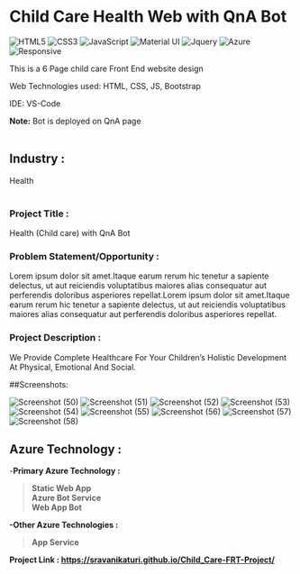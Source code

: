 # Child Care Health Web with QnA Bot</a>

![HTML5](https://img.shields.io/badge/html5-%23E34F26.svg?style=for-the-badge&logo=html5&logoColor=white)
![CSS3](https://img.shields.io/badge/css3-%231572B6.svg?style=for-the-badge&logo=css3&logoColor=white)
![JavaScript](https://img.shields.io/badge/javascript-%23323330.svg?style=for-the-badge&logo=javascript&logoColor=%23F7DF1E)
![Material UI](https://img.shields.io/badge/Material--UI-0081CB?style=for-the-badge&logo=material-ui&logoColor=white)
![Jquery](https://img.shields.io/badge/jQuery-0769AD?style=for-the-badge&logo=jquery&logoColor=white)
![Azure](https://img.shields.io/badge/Microsoft_Azure-0089D6?style=for-the-badge&logo=microsoft-azure&logoColor=white)
![Responsive](https://img.shields.io/badge/Responsive-100%25-red)

This is a 6 Page child care  Front End website design

Web Technologies used: HTML, CSS, JS, Bootstrap

IDE: VS-Code

<b>Note:</b> Bot is deployed on QnA page
<br><br>

## Industry :
Health
<br><br>

### Project Title :
Health (Child care) with QnA Bot


### Problem Statement/Opportunity :
Lorem ipsum dolor sit amet.Itaque earum rerum hic tenetur a sapiente delectus, ut aut reiciendis voluptatibus maiores alias consequatur aut perferendis doloribus asperiores repellat.Lorem ipsum dolor sit amet.Itaque earum rerum hic tenetur a sapiente delectus, ut aut reiciendis voluptatibus maiores alias consequatur aut perferendis doloribus asperiores repellat.

### Project Description :
We Provide Complete Healthcare For Your Children’s Holistic Development At Physical, Emotional And Social.

##Screenshots:


![Screenshot (50)](https://user-images.githubusercontent.com/118246688/204325778-217999e4-fac2-4195-a240-ebe6e9ef878e.png)
![Screenshot (51)](https://user-images.githubusercontent.com/118246688/204325790-66d684ad-cd5a-4d24-a768-b16bd0bfb723.png)
![Screenshot (52)](https://user-images.githubusercontent.com/118246688/204325796-6c5ca161-1768-4f0a-b268-aa8e4779aec1.png)
![Screenshot (53)](https://user-images.githubusercontent.com/118246688/204325801-3d9a5d7d-8de0-4eff-a52e-23419702ade4.png)
![Screenshot (54)](https://user-images.githubusercontent.com/118246688/204325805-45d5d498-745b-4c2a-91eb-c2ed57241350.png)
![Screenshot (55)](https://user-images.githubusercontent.com/118246688/204325809-152425ec-2741-4ffd-8d41-174b3b048b69.png)
![Screenshot (56)](https://user-images.githubusercontent.com/118246688/204325811-340f7fd1-20fb-462e-8a6c-2def6019e1ed.png)
![Screenshot (57)](https://user-images.githubusercontent.com/118246688/204325816-7a7c8505-4c6c-4921-963a-5d459aea806e.png)
![Screenshot (58)](https://user-images.githubusercontent.com/118246688/204325824-782cc295-d00f-488b-b28e-27da17aee7e2.png)

## Azure Technology :

-<b>Primary Azure Technology :<b><br>
>Static Web App<br>
>Azure Bot Service<br>
>Web App Bot<br>


-Other Azure Technologies :<br>
>App Service<br>
  
  <b>Project Link : https://sravanikaturi.github.io/Child_Care-FRT-Project/

